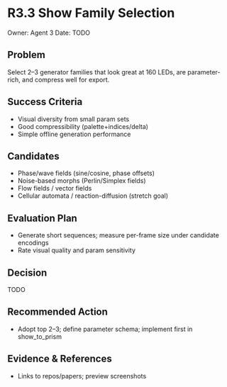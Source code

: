 # R3.3 Show Family Selection

Owner: Agent 3
Date: TODO

## Problem
Select 2–3 generator families that look great at 160 LEDs, are parameter-rich, and compress well for export.

## Success Criteria
- Visual diversity from small param sets
- Good compressibility (palette+indices/delta)
- Simple offline generation performance

## Candidates
- Phase/wave fields (sine/cosine, phase offsets)
- Noise-based morphs (Perlin/Simplex fields)
- Flow fields / vector fields
- Cellular automata / reaction-diffusion (stretch goal)

## Evaluation Plan
- Generate short sequences; measure per-frame size under candidate encodings
- Rate visual quality and param sensitivity

## Decision
TODO

## Recommended Action
- Adopt top 2–3; define parameter schema; implement first in show_to_prism

## Evidence & References
- Links to repos/papers; preview screenshots

